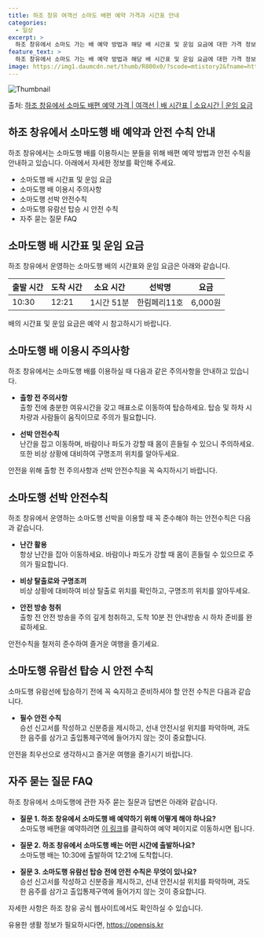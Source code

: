 ```yaml
---
title: 하조 창유 여객선 소마도 배편 예약 가격과 시간표 안내
categories:
  - 일상
excerpt: >
  하조 창유에서 소마도 가는 배 예약 방법과 해당 배 시간표 및 운임 요금에 대한 가격 정보를 안내 드리겠습니다. 안전하고 재밋는 소마도행 여행을 위해 아래 정보 참고하시기 바랍니다. 소마도행 배편 예약하기 👈 클릭하조 창유에서 소마도행 배 시간표출발 시간도착 시간소요 시간선박명요금10:3012:211시간 51분한림페리11호6,000원소마도행 배편 예약하기 👈 클릭하조 창유에서 소마도행 여객선 탑승 시 이용수칙하조 창유에서 소마도행 배 출항시간을 확인하고 출항 전에 충분한 여유시간을 갖는 것이 중요합니다. 하조 창유에서 소마도행 배 출항 전 주의사항매표소로 가서 충분한 여유시간을 가지고 탑승하세요.탑승 및 하차 시 차량과 사람들이 움직이므로 주의가 필요합니다.계단 이용 시 난간을 잡고 조심히 움직이세요.하..
feature_text: >
  하조 창유에서 소마도 가는 배 예약 방법과 해당 배 시간표 및 운임 요금에 대한 가격 정보를 안내 드리겠습니다. 안전하고 재밋는 소마도행 여행을 위해 아래 정보 참고하시기 바랍니다. 소마도행 배편 예약하기 👈 클릭하조 창유에서 소마도행 배 시간표출발 시간도착 시간소요 시간선박명요금10:3012:211시간 51분한림페리11호6,000원소마도행 배편 예약하기 👈 클릭하조 창유에서 소마도행 여객선 탑승 시 이용수칙하조 창유에서 소마도행 배 출항시간을 확인하고 출항 전에 충분한 여유시간을 갖는 것이 중요합니다. 하조 창유에서 소마도행 배 출항 전 주의사항매표소로 가서 충분한 여유시간을 가지고 탑승하세요.탑승 및 하차 시 차량과 사람들이 움직이므로 주의가 필요합니다.계단 이용 시 난간을 잡고 조심히 움직이세요.하..
image: https://img1.daumcdn.net/thumb/R800x0/?scode=mtistory2&fname=https%3A%2F%2Fblog.kakaocdn.net%2Fdn%2FmAwOv%2FbtsHCTxMPil%2Fw6raTisAAfLkTeKaOyc2xk%2Fimg.webp
---
```


![Thumbnail](https://img1.daumcdn.net/thumb/R800x0/?scode=mtistory2&fname=https%3A%2F%2Fblog.kakaocdn.net%2Fdn%2FmAwOv%2FbtsHCTxMPil%2Fw6raTisAAfLkTeKaOyc2xk%2Fimg.webp)

<p>출처: <a href="https://opensis.kr/entry/%ED%95%98%EC%A1%B0-%EC%B0%BD%EC%9C%A0%EC%97%90%EC%84%9C-%EC%86%8C%EB%A7%88%EB%8F%84-%EB%B0%B0%ED%8E%B8-%EC%98%88%EC%95%BD-%EA%B0%80%EA%B2%A9-%EC%97%AC%EA%B0%9D%EC%84%A0-%EB%B0%B0-%EC%8B%9C%EA%B0%84%ED%91%9C-%EC%86%8C%EC%9A%94%EC%8B%9C%EA%B0%84-%EC%9A%B4%EC%9E%84-%EC%9A%94%EA%B8%88" rel="dofollow">하조 창유에서 소마도 배편 예약 가격 | 여객선 | 배 시간표 | 소요시간 | 운임 요금</a> </p>

## 하조 창유에서 소마도행 배 예약과 안전 수칙 안내

하조 창유에서는 소마도행 배를 이용하시는 분들을 위해 배편 예약 방법과 안전 수칙을 안내하고 있습니다. 아래에서 자세한 정보를 확인해
주세요.

  * 소마도행 배 시간표 및 운임 요금
  * 소마도행 배 이용시 주의사항
  * 소마도행 선박 안전수칙
  * 소마도행 유람선 탑승 시 안전 수칙
  * 자주 묻는 질문 FAQ

## 소마도행 배 시간표 및 운임 요금

하조 창유에서 운영하는 소마도행 배의 시간표와 운임 요금은 아래와 같습니다.

**출발 시간** | **도착 시간** | **소요 시간** | **선박명** | **요금**  
---|---|---|---|---  
10:30 | 12:21 | 1시간 51분 | 한림페리11호 | 6,000원  
  
배의 시간표 및 운임 요금은 예약 시 참고하시기 바랍니다.

## 소마도행 배 이용시 주의사항

하조 창유에서는 소마도행 배를 이용하실 때 다음과 같은 주의사항을 안내하고 있습니다.

  * **출항 전 주의사항**  
출항 전에 충분한 여유시간을 갖고 매표소로 이동하여 탑승하세요. 탑승 및 하차 시 차량과 사람들이 움직이므로 주의가 필요합니다.

  * **선박 안전수칙**  
난간을 잡고 이동하며, 바람이나 파도가 강할 때 몸이 흔들릴 수 있으니 주의하세요. 또한 비상 상황에 대비하여 구명조끼 위치를 알아두세요.

안전을 위해 출항 전 주의사항과 선박 안전수칙을 꼭 숙지하시기 바랍니다.

## 소마도행 선박 안전수칙

하조 창유에서 운영하는 소마도행 선박을 이용할 때 꼭 준수해야 하는 안전수칙은 다음과 같습니다.

  * **난간 활용**  
항상 난간을 잡아 이동하세요. 바람이나 파도가 강할 때 몸이 흔들릴 수 있으므로 주의가 필요합니다.

  * **비상 탈출로와 구명조끼**  
비상 상황에 대비하여 비상 탈출로 위치를 확인하고, 구명조끼 위치를 알아두세요.

  * **안전 방송 청취**  
출항 전 안전 방송을 주의 깊게 청취하고, 도착 10분 전 안내방송 시 하차 준비를 완료하세요.

안전수칙을 철저히 준수하여 즐거운 여행을 즐기세요.

## 소마도행 유람선 탑승 시 안전 수칙

소마도행 유람선에 탑승하기 전에 꼭 숙지하고 준비하셔야 할 안전 수칙은 다음과 같습니다.

  * **필수 안전 수칙**  
승선 신고서를 작성하고 신분증을 제시하고, 선내 안전시설 위치를 파악하며, 과도한 음주를 삼가고 출입통제구역에 들어가지 않는 것이
중요합니다.

안전을 최우선으로 생각하시고 즐거운 여행을 즐기시기 바랍니다.

## 자주 묻는 질문 FAQ

하조 창유에서 소마도행에 관한 자주 묻는 질문과 답변은 아래와 같습니다.

  * **질문 1. 하조 창유에서 소마도행 배 예약하기 위해 어떻게 해야 하나요?**  
소마도행 배편을 예약하려면 [이 링크](https://opensis.kr/entry/%ED%95%98%EC%A1%B0-%EC%B0%BD%EC%9C%A0%EC%97%90%EC%84%9C-%EC%86%8C%EB%A7%88%EB%8F%84-%EB%B0%B0%ED%8E%B8-%EC%98%88%EC%95%BD-%EA%B0%80%EA%B2%A9-%EC%97%AC%EA%B0%9D%EC%84%A0-%EB%B0%B0-%EC%8B%9C%EA%B0%84%ED%91%9C-%EC%86%8C%EC%9A%94%EC%8B%9C%EA%B0%84-%EC%9A%B4%EC%9E%84-%EC%9A%94%EA%B8%88)를 클릭하여 예약 페이지로 이동하시면 됩니다.

  * **질문 2. 하조 창유에서 소마도행 배는 어떤 시간에 출발하나요?**  
소마도행 배는 10:30에 출발하여 12:21에 도착합니다.

  * **질문 3. 소마도행 유람선 탑승 전에 안전 수칙은 무엇이 있나요?**  
승선 신고서를 작성하고 신분증을 제시하고, 선내 안전시설 위치를 파악하며, 과도한 음주를 삼가고 출입통제구역에 들어가지 않는 것이
중요합니다.

자세한 사항은 하조 창유 공식 웹사이트에서도 확인하실 수 있습니다.

 

유용한 생활 정보가 필요하시다면, <a href="https://opensis.kr" rel="dofollow">https://opensis.kr</a>


